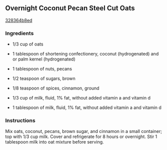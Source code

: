 ## Overnight Coconut Pecan Steel Cut Oats

[328364b8ed](http://allrecipes.com/recipe/overnight-coconut-pecan-steel-cut-oats/)

### Ingredients

 - 1/3 cup of oats

 - 1 tablespoon of shortening confectionery, coconut (hydrogenated) and or palm kernel (hydrogenated)

 - 1 tablespoon of nuts, pecans

 - 1/2 teaspoon of sugars, brown

 - 1/8 teaspoon of spices, cinnamon, ground

 - 1/3 cup of milk, fluid, 1% fat, without added vitamin a and vitamin d

 - 1 tablespoon of milk, fluid, 1% fat, without added vitamin a and vitamin d

### Instructions

Mix oats, coconut, pecans, brown sugar, and cinnamon in a small container; top with 1/3 cup milk. Cover and refrigerate for 8 hours or overnight. Stir 1 tablespoon milk into oat mixture before serving.